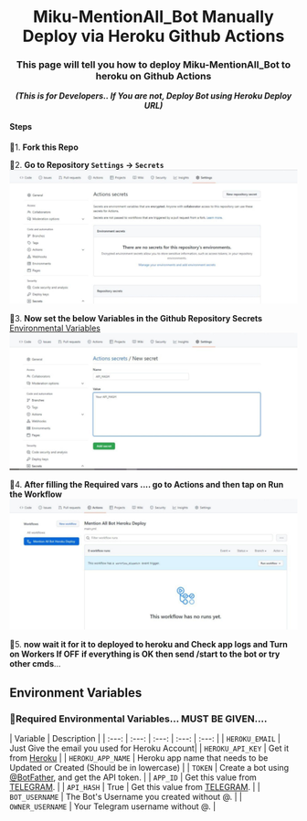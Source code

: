 <div align="center">
<h1>Miku-MentionAll_Bot Manually Deploy via Heroku Github Actions</h1>
<h3>This page will tell you how to deploy Miku-MentionAll_Bot to heroku on Github Actions</h3><i><b>(This is for Developers.. If You are not, Deploy Bot using Heroku Deploy URL)</b></i>
</div>

#### Steps

🎈1. **Fork this Repo**

🎈2. **Go to Repository `Settings` -> `Secrets`**
    ![Secrets](assets/step-01.jpg)
    
🎈3. **Now set the below Variables in the Github Repository Secrets**
    [Environmental Variables](#environment-variables)![Secrets](assets/step-02.jpg)   
    
🎈4. **After filling the Required vars .... go to Actions and then tap on Run the Workflow**
    ![Actions](assets/step-03.jpg)   

🎉5. **now wait it for it to deployed to heroku and Check app logs and Turn on Workers If OFF** **if everything is OK then send /start to the bot or try other cmds**...


## Environment Variables

### 🔴Required Environmental Variables... MUST BE GIVEN....

| Variable | Description |
| :---: | :---: | :---: | :---: | :---: |
| `HEROKU_EMAIL` | Just Give the email you used for Heroku Account|
| `HEROKU_API_KEY` | Get it from [Heroku](https://dashboard.heroku.com/account/applications/authorizations/new) |
| `HEROKU_APP_NAME` | Heroku app name that needs to be Updated or Created (Should be in lowercase) |
| `TOKEN` | Create a bot using [@BotFather](https://telegram.dog/BotFather), and get the  API token. |
| `APP_ID` | Get this value from [TELEGRAM](https://my.telegram.org/apps). |
| `API_HASH` | True | Get this value from [TELEGRAM](https://my.telegram.org/apps). |
| `BOT_USERNAME` | The Bot's Username you created without @. |
| `OWNER_USERNAME` | Your Telegram username without @. |
